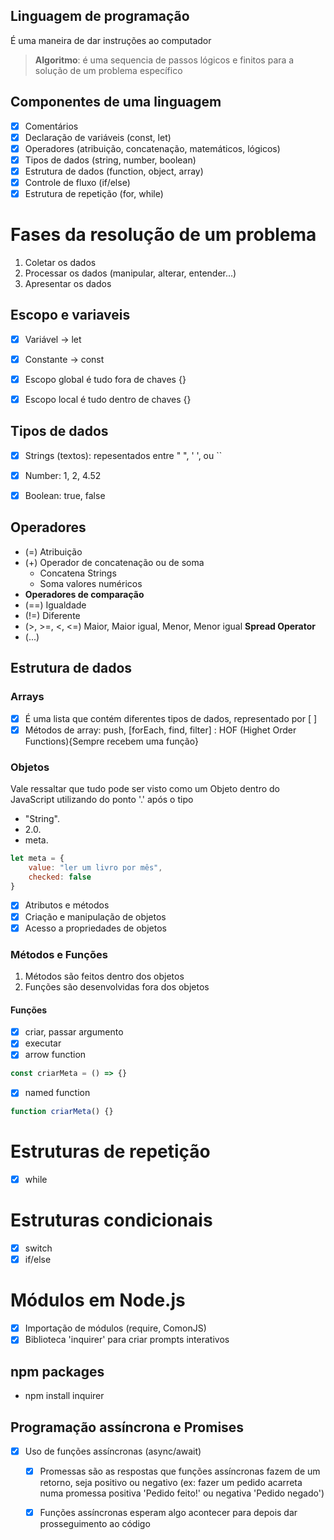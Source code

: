 ## Linguagem de programação

É uma maneira de dar instruções ao computador

> **Algoritmo**: é uma sequencia de passos lógicos e finitos para a solução de um problema específico

## Componentes de uma linguagem

- [x] Comentários
- [x] Declaração de variáveis (const, let)
- [x] Operadores (atribuição, concatenação, matemáticos, lógicos)
- [x] Tipos de dados (string, number, boolean)
- [x] Estrutura de dados (function, object, array)
- [x] Controle de fluxo (if/else)
- [x] Estrutura de repetição (for, while)

# Fases da resolução de um problema
1. Coletar os dados
2. Processar os dados (manipular, alterar, entender...)
3. Apresentar os dados

## Escopo e variaveis
- [x] Variável -> let
- [x] Constante -> const
- [x] Escopo global é tudo fora de chaves {}
- [x] Escopo local é tudo dentro de chaves {}


## Tipos de dados
- [x] Strings (textos): repesentados entre " ", ' ', ou ``
- [x] Number: 1, 2, 4.52
- [x] Boolean: true, false


## Operadores
- (=) Atribuição
- (+) Operador de concatenação ou de soma
    - Concatena Strings
    - Soma valores numéricos
- **Operadores de comparação**
- (==) Igualdade
- (!=) Diferente
- (>, >=, <, <=) Maior, Maior igual, Menor, Menor igual
**Spread Operator**
- (...)

## Estrutura de dados
### Arrays
- [x] É uma lista que contém diferentes tipos de dados, representado por [ ]
- [x] Métodos de array: push, [forEach, find, filter] : HOF (Highet Order Functions){Sempre recebem uma função}

### Objetos
Vale ressaltar que tudo pode ser visto como um Objeto dentro do JavaScript utilizando do ponto '.' após o tipo
- "String".
- 2.0.
- meta.
```jsx
let meta = {
    value: "ler um livro por mês",
    checked: false
}
```
- [x] Atributos e métodos
- [x] Criação e manipulação de objetos
- [x] Acesso a propriedades de objetos

### Métodos e Funções
1. Métodos são feitos dentro dos objetos
2. Funções são desenvolvidas fora dos objetos

#### Funções
- [x] criar, passar argumento
- [x] executar
- [x] arrow function
```jsx
const criarMeta = () => {}
```
- [x] named function
```jsx
function criarMeta() {}
```

# Estruturas de repetição
- [x] while

# Estruturas condicionais
- [x] switch
- [x] if/else

# Módulos em Node.js
- [x] Importação de módulos (require, ComonJS)
- [x] Biblioteca 'inquirer' para criar prompts interativos
## npm packages
- npm install inquirer

## Programação assíncrona e Promises
- [x] Uso de funções assíncronas (async/await)
    - [x] Promessas são as respostas que funções assíncronas fazem de um retorno, seja positivo ou negativo (ex: fazer um pedido acarreta numa promessa positiva 'Pedido feito!' ou negativa 'Pedido negado')
    - [x] Funções assíncronas esperam algo acontecer para depois dar prosseguimento ao código

